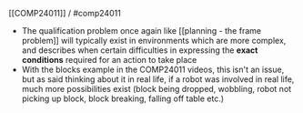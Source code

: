 [[COMP24011]] / #comp24011

- The qualification problem once again like [[planning - the frame problem]] will typically exist in environments which are more complex, and describes when certain difficulties in expressing the **exact conditions** required for an action to take place
- With the blocks example in the COMP24011 videos, this isn't an issue, but as said thinking about it in real life, if a robot was involved in real life, much more possibilities exist (block being dropped, wobbling, robot not picking up block, block breaking, falling off table etc.)